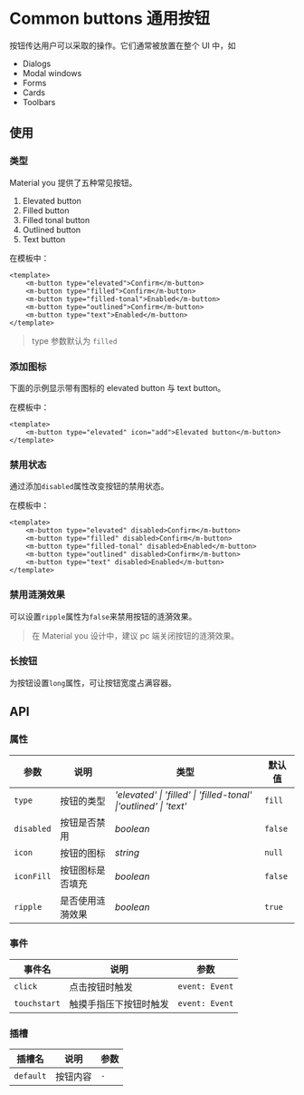 # Common buttons 通用按钮

按钮传达用户可以采取的操作。它们通常被放置在整个 UI 中，如

-   Dialogs
-   Modal windows
-   Forms
-   Cards
-   Toolbars

## 使用

### 类型

Material you 提供了五种常见按钮。

1. Elevated button
2. Filled button
3. Filled tonal button
4. Outlined button
5. Text button

<ClientOnly>
<basic-use></basic-use>
</ClientOnly>

在模板中：

```vue
<template>
    <m-button type="elevated">Confirm</m-button>
    <m-button type="filled">Confirm</m-button>
    <m-button type="filled-tonal">Enabled</m-button>
    <m-button type="outlined">Confirm</m-button>
    <m-button type="text">Enabled</m-button>
</template>
```

> type 参数默认为 `filled`

### 添加图标

下面的示例显示带有图标的 elevated button 与 text button。

<ClientOnly>
<icon-button></icon-button>
</ClientOnly>

在模板中：

```vue
<template>
    <m-button type="elevated" icon="add">Elevated button</m-button>
</template>
```

### 禁用状态

通过添加`disabled`属性改变按钮的禁用状态。

<ClientOnly>
<disabled-button></disabled-button>
</ClientOnly>

在模板中：

```vue
<template>
    <m-button type="elevated" disabled>Confirm</m-button>
    <m-button type="filled" disabled>Confirm</m-button>
    <m-button type="filled-tonal" disabled>Enabled</m-button>
    <m-button type="outlined" disabled>Confirm</m-button>
    <m-button type="text" disabled>Enabled</m-button>
</template>
```
### 禁用涟漪效果

可以设置`ripple`属性为`false`来禁用按钮的涟漪效果。

> 在 Material you 设计中，建议 pc 端关闭按钮的涟漪效果。

<ClientOnly>
<ripple-disabled></ripple-disabled>
</ClientOnly>

### 长按钮

为按钮设置`long`属性，可让按钮宽度占满容器。

<ClientOnly>
<button-long></button-long>
</ClientOnly>

## API

### 属性

| 参数       | 说明             | 类型                                                              | 默认值  |
| ---------- | ---------------- | ----------------------------------------------------------------- | ------- |
| `type`     | 按钮的类型       | _'elevated' \| 'filled' \| 'filled-tonal' \|'outlined' \| 'text'_ | `fill`  |
| `disabled` | 按钮是否禁用     | _boolean_                                                         | `false` |
| `icon`     | 按钮的图标       | _string_                                                          | `null`  |
| `iconFill` | 按钮图标是否填充 | _boolean_                                                         | `false` |
| `ripple` | 是否使用涟漪效果 | _boolean_                                                         | `true` |

### 事件

| 事件名       | 说明                   | 参数           |
| ------------ | ---------------------- | -------------- |
| `click`      | 点击按钮时触发         | `event: Event` |
| `touchstart` | 触摸手指压下按钮时触发 | `event: Event` |

### 插槽

| 插槽名    | 说明     | 参数 |
| --------- | -------- | ---- |
| `default` | 按钮内容 | `-`  |

